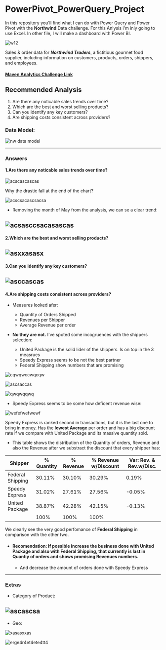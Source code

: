 # PowerPivot_PowerQuery_Project
In this repository you'll find what I can do with Power Query and Power Pivot with the **Northwind** Data challenge. For this Anlysis i'm inly going to use Excel. In other file, I will make a dashboard with Power BI. 

![w12](https://github.com/mfernandezcean/PowerPivot_PowerQuery_Project/assets/105746149/19fbff06-1460-4193-855a-d655a2984a1e)


Sales & order data for ***Northwind Traders***, a fictitious gourmet food supplier, including information on customers, products, orders, shippers, and employees.

#### [Maven Analytics Challenge Link](https://app.mavenanalytics.io/datasets)

## Recommended Analysis
 1.   Are there any noticable sales trends over time?
 2.   Which are the best and worst selling products?
 3.  Can you identify any key customers?
 4.   Are shipping costs consistent across providers?

### Data Model:

![nw data model](https://github.com/mfernandezcean/PowerPivot_PowerQuery_Project/assets/105746149/77be057b-fdfd-46ba-9a7e-552fe6e25bc9)

---
### Answers 
#### 1.Are there any noticable sales trends over time?


![acscascascas](https://github.com/mfernandezcean/PowerPivot_PowerQuery_Project/assets/105746149/ff15ecb6-6fa8-40da-a277-ca823d9a8d9f)

Why the drastic fall at the end of the chart?

![acscsacascsacsa](https://github.com/mfernandezcean/PowerPivot_PowerQuery_Project/assets/105746149/caa4aaaf-cb4c-4810-95c7-acee25f99e29)



 - Removing the  month of May from the analysis, we can se a clear trend: 

![acsasccsacasascas](https://github.com/mfernandezcean/PowerPivot_PowerQuery_Project/assets/105746149/9f097819-7ff8-4846-b5a3-b9f73dcc849f)
---

#### 2.Which are the best and worst selling products?

![asxxasasx](https://github.com/mfernandezcean/PowerPivot_PowerQuery_Project/assets/105746149/1d4c964e-e804-4772-9a0b-656d46ac8249)
---

#### 3.Can you identify any key customers?

![asccascas](https://github.com/mfernandezcean/PowerPivot_PowerQuery_Project/assets/105746149/ff17ed76-4f7d-4964-af3b-087c6ec94e80)
---

#### 4.Are shipping costs consistent across providers?
- Measures looked afer:
   - Quantity of Orders Shipped
   - Revenues per Shipper
   - Average Revenue per order

- **No they are not.** I've spoted some incogruences with the shippers selection:
   - United Package is the solid lider of the shippers. Is on top in the 3 measrues
   - Speedy Express seems to be not the best partner
   - Federal Shipping show numbers that are promising

![cqwqwccwqcqw](https://github.com/mfernandezcean/PowerPivot_PowerQuery_Project/assets/105746149/722c86c7-8246-4e91-b926-ee2b7fd82a1d)

![ascsaccas](https://github.com/mfernandezcean/PowerPivot_PowerQuery_Project/assets/105746149/f894b563-c15f-4123-82bf-509a229a1576)

![qwqwqqwq](https://github.com/mfernandezcean/PowerPivot_PowerQuery_Project/assets/105746149/f88c7053-98de-4ad4-b137-4b71dd0c443c)

- Speedy Express seems to be some how deficent revenue wise:
  
![wefefwefwewf](https://github.com/mfernandezcean/PowerPivot_PowerQuery_Project/assets/105746149/9ba23550-3cde-4feb-bf0f-20db0c13a214)


Speedy Express is ranked second in transactions, but it is the last one to bring in money. Has the **lowest Average** per order and has a big discount rate if we compare with United Package and its massive quantity sold.


- This table shows the distribution of the Quantity of orders, Revenue and also the Revenue after we substract the discount that every shipper has: 

| Shipper |% Quantity  |% Revenue|% Revenue w/Discount| Var: Rev. & Rev.w/Disc.
|--|--|--|--|--|
|  Federal Shipping| 30.11%|30.10%|30.29%|0.19%
|Speedy Express|31.02%|27.61%|27.56%|-0.05%
|United Package|38.87%|42.28%|42.15%|-0.13%|
||100%|100%|100%

We clearly see the very good perfomance of **Federal Shipping** in comparison with the other two. 


- #### Recomendation: If possible increase the business done with United Package and also with Federal Shipping, that currently is last in Quantiy of orders and shows promising Revenues numbers.
	- And decrease the amount of orders done with Speedy Express
---

### Extras
- Category of Product:

![ascascsa](https://github.com/mfernandezcean/PowerPivot_PowerQuery_Project/assets/105746149/df0a977a-2b84-4afb-8442-8036ea402bd9)
---

- Geo:

![xasasxxas](https://github.com/mfernandezcean/PowerPivot_PowerQuery_Project/assets/105746149/0c43d3a0-53c7-44ae-a4eb-006b0f45b737)



![erge4r4et4ete4tt4](https://github.com/mfernandezcean/PowerPivot_PowerQuery_Project/assets/105746149/53921c0a-376e-45e4-97bf-2a021335e065)
